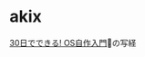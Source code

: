 # akix

[30日でできる! OS自作入門](https://www.amazon.co.jp/dp/B00IR1HYI0/ref=dp-kindle-redirect?_encoding=UTF8&btkr=1)の写経

